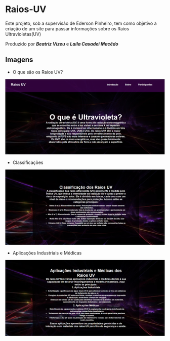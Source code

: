# Raios-UV
Este projeto, sob a supervisão de Ederson Pinheiro, tem como objetivo a criação de um site para passar informações sobre os Raios Ultravioletas(UV)

Produzido por ***Beatriz Vizeu*** e ***Laila Casadei Macêdo***

## Imagens

- O que são os Raios UV?

![Classificação dos raios UV](img/Capturarfisica2.PNG)

- Classificações

![Classificação dos raios UV](img/Capturarfisica.PNG)

- Aplicações Industriais e Médicas 

![Classificação dos raios UV](img/Capturarfisica3.PNG)
